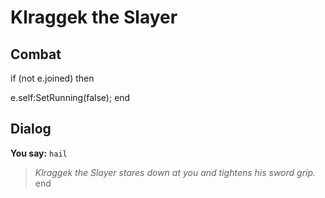 # Klraggek the Slayer


## Combat


if (not e.joined) then


e.self:SetRunning(false);
end



## Dialog

**You say:** `hail`



>*Klraggek the Slayer stares down at you and tightens his sword grip.*
end